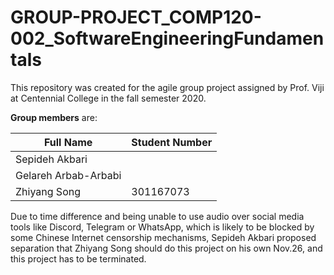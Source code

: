 # GROUP-PROJECT_COMP120-002_SoftwareEngineeringFundamentals

This repository was created for the agile group project assigned by Prof. Viji at Centennial College in the fall semester 2020. 

**Group members** are: 

| Full Name | Student Number |
|-----------|----------------|
| Sepideh Akbari |           |
| Gelareh Arbab-Arbabi |     |
| Zhiyang Song |  301167073  |

Due to time difference and being unable to use audio over social media tools like Discord, Telegram or WhatsApp, which is likely to be blocked by some Chinese Internet censorship mechanisms, Sepideh Akbari proposed separation that Zhiyang Song should do this project on his own Nov.26, and this project has to be terminated.

